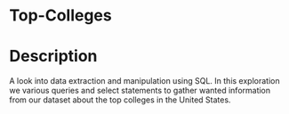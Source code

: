 # Top-Colleges

<h1> Description </h1>
A look into data extraction and manipulation using SQL. In this exploration we various queries and select statements to gather wanted information from our dataset about the top colleges in the United States.
